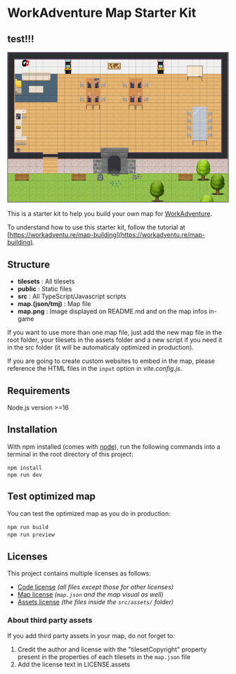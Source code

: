 # WorkAdventure Map Starter Kit

## test!!!

![map](./map.png)

This is a starter kit to help you build your own map for [WorkAdventure](https://workadventu.re).

To understand how to use this starter kit, follow the tutorial at [https://workadventu.re/map-building](https://workadventu.re/map-building).

## Structure
* **tilesets** : All tilesets
* **public** : Static files
* **src** : All TypeScript/Javascript scripts
* **map.(json/tmj)** : Map file
* **map.png** : Image displayed on README.md and on the map infos in-game

If you want to use more than one map file, just add the new map file in the root folder, your tilesets in the assets folder and a new script if you need it in the src folder (it will be automaticaly optimized in production).

If you are going to create custom websites to embed in the map, please reference the HTML files in the `input` option in *vite.config.js*.

## Requirements

Node.js version >=16

## Installation

With npm installed (comes with [node](https://nodejs.org/en/)), run the following commands into a terminal in the root directory of this project:

```shell
npm install
npm run dev
```

## Test optimized map
You can test the optimized map as you do in production:
```sh
npm run build
npm run preview
```

## Licenses

This project contains multiple licenses as follows:

* [Code license](./LICENSE.code) *(all files except those for other licenses)*
* [Map license](./LICENSE.map) *(`map.json` and the map visual as well)*
* [Assets license](./LICENSE.assets) *(the files inside the `src/assets/` folder)*

### About third party assets

If you add third party assets in your map, do not forget to:
1. Credit the author and license with the "tilesetCopyright" property present in the properties of each tilesets in the `map.json` file
2. Add the license text in LICENSE.assets
